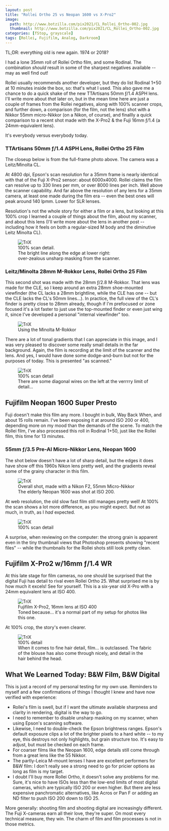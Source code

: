 ```yaml
---
layout: post
title: "Rollei Ortho 25 vs Neopan 1600 vs X-Pro2"
image:
  path: http://www.botzilla.com/pix2021/CL_Rollei_Ortho-002.jpg
  thumbnail: http://www.botzilla.com/pix2021/CL_Rollei_Ortho-002.jpg
categories: [fStop, grayscale]
tags: [Rollei, Fujifilm, Analog, Darkroom]
---
```


TL;DR: everything old is new again. 1974 or 2018?

I had a lone 35mm roll of Rollei Ortho film, and some Rodinal. The combination _should_ result in some of the sharpest negatives available -- may as well find out!

Rollei usually recommends another developer, but they do list Rodinal 1+50 at 10 minutes inside the box, so: that's what I used. This also gave me a chance to do a quick shake of the new TTArtisans 50mm ƒ/1.4 ASPH lens. I'll write more about _that_ later on, but in the mean time here are just a couple of frames from the Rollei negatives, along with 100% scanner crops, and further down, a comparison (for the film, not the lens) shot with a Nikkor 55mm micro-Nikkor (on a Nikon, of course), and finallly a quick comparison to a recent shot made with the X-Pro2 & the Fuji 16mm ƒ/1.4 (a 24mm-equivalent lens).

It's everybody versus everybody today.

<!--more-->

### TTArtisans 50mm ƒ/1.4 ASPH Lens, Rollei Ortho 25 Film

The closeup below is from the full-frame photo above. The camera was a Leitz/Minolta CL.

At 4800 dpi, Epson's scan resolution for a 35mm frame is nearly identical with that of the Fuji X-Pro2 sensor: about 6000x4000. Rollei claims the film can resolve up to 330 lines per mm, or over 8000 lines per inch. Well above the scanner capability. And far above the resolution of any lens for a 35mm camera, at least one made during the film era -- even the best ones will peak around 140 lpmm. Lower for SLR lenses.

Resolution's not the whole story for either a film or a lens, but looking at this 100% crop I learned a couple of things about the film, about my scanner, and about this lens (I'll write more about the lens in another post -- including how it feels on both a regular-sized M body and the diminutive Leitz Minolta CL). 

<figure class="align-center">
<img alt="TriX" src="http://www.botzilla.com/pix2021/CL_Rollei_Ortho-002-detail.jpg">
<figcaption>100% scan detail.<br/>
The bright line along the edge at lower right:<br/>
over-zealous unsharp masking from the scanner.</figcaption>
</figure>

### Leitz/Minolta 28mm M-Rokkor Lens, Rollei Ortho 25 Film

This second shot was made with the 28mm ƒ/2.8 M-Rokkor. That lens was made for the CLE, so I keep around an extra 28mm shoe-mounted viewfinder (the CL lacks a 28mm brightline, while the CLE has one -- but the CLE lacks the CL's 50mm lines...). In practice, the full view of the CL's finder is pretty close to 28mm already, though if I'm prefocused or zone focused it's a lot faster to just use the top-mounted finder or even just wing it, since I've developed a personal "internal viewfinder" too.

<figure class="align-center">
<img alt="TriX" src="http://www.botzilla.com/pix2021/CL_Rollei_Ortho-029.jpg">
<figcaption>Using the Minolta M-Rokkor</figcaption>
</figure>

There are a lot of tonal gradients that I can appreciate in this image, and I was very pleased to discover some really small details in the far background. Again, the film is recording at the limit of the scanner and the lens. And yes, I would have done some dodge-and-burn but not for the purposes of today. This is presented "as scanned."

<figure class="align-center">
<img alt="TriX" src="http://www.botzilla.com/pix2021/CL_Rollei_Ortho-029-detail.jpg">
<figcaption>100% scan detail<br/>
	There are some diagonal wires on the left at the verrrry limit of detail...
</figcaption>
</figure>

<hl/>

## Fujifilm Neopan 1600 Super Presto

Fuji doesn't make this film any more. I bought in bulk, Way Back When, and about 15 rolls remain. I've been exposing it at around ISO 200 or 400, depending more on my mood than the demands of the scene. To match the Rollei film, I've also processed this roll in Rodinal 1+50, just like the Rollei film, this time for 13 minutes. 

### 55mm ƒ/3.5 Pre-AI Micro-Nikkor Lens, Neopan 1600

The shot below doesn't have a lot of sharp detail, but the edges it does have show off this 1960s Nikon lens pretty well, and the gradients reveal some of the grainy character in this film.

<figure class="align-center">
<img alt="TriX" src="http://www.botzilla.com/pix2021/OldNeoF2-013.jpg">
<figcaption>Overall shot, made with a Nikon F2, 55mm Micro-Nikkor<br/>
	The elderly Neopan 1600 was shot at ISO 200.
</figcaption>
</figure>

At web resolution, the old slow fast film still manages pretty well! At 100% the scan shows a lot more difference, as you might expect. But not as much, in truth, as I _had_ expected.

<figure class="align-center">
<img alt="TriX" src="http://www.botzilla.com/pix2021/OldNeoF2-013-detail.jpg">
<figcaption>100% scan detail<br/>
</figcaption>
</figure>

A surprise, when reviewing on the computer: the strong grain is apparent even in the tiny thumbnail views that Photoshop presents showing "recent files" -- while the thumbnails for the Rollei shots still look pretty clean.

<hl/>

## Fujifilm X-Pro2 w/16mm ƒ/1.4 WR

At this late stage for film cameras, no one should be surprised that the digital Fuji has detail to rival even Rollei Ortho 25. What surprised me is by how much it excels! See for yourself. This is a six-year old X-Pro with a 24mm equivalent lens at ISO 400.

<figure class="align-center">
<img alt="TriX" src="http://www.botzilla.com/pix2021/bjorke_Maui_DSCF5538-a.jpg">
<figcaption>Fujifilm X-Pro2, 16mm lens at ISO 400<br/>
Toned because... it's a normal part of my setup for photos like this one.
</figcaption>
</figure>

At 100% crop, the story's even clearer.

<figure class="align-center">
<img alt="TriX" src="http://www.botzilla.com/pix2021/bjorke_Maui_DSCF5538-detail.jpg">
<figcaption>100% detail<br/>
	When it comes to fine hair detail, film... is outclassed. The fabric of the blouse has also come through nicely, and detail in the hair behind the head.
</figcaption>
</figure>

## What We Learned Today: B&W Film, B&W Digital

This is just a record of my personal testing for my own use. Reminders to myself and a few confirmations of things I thought I knew and have now verified with experience:

<ul>
	<li>Rollei's film is swell, but if I want the ultimate available sharpness and clarity in rendering, digital is the way to go.</li>
	<li>I need to remember to disable unsharp masking on my scanner, when using Epson's scanning software.</li>
	<li>Likewise, I need to double-check the Epson brightness ranges. Epson's default exposure clips a lot of the brighter pixels to a hard white -- to my eye, this destroys not only highlights, but grain structure too. It's easy to adjust, but must be checked on each frame.</li>
	<li>For coarser films like the Neopan 1600, edge details still come through from a great lens like the 55 Nikkor.</li>
	<li>The partly-Leica M-mount lenses I have are excellent performers for B&W film: I don't really see a strong need to go for pricier options as long as film is my target.</li>
	<li>I doubt I'll buy more Rollei Ortho, it doesn't solve any problems for me. Sure, it's nice to have ISOs less than the low-end limits of most digital cameras, which are typically ISO 200 or even higher. But there are less expensive panchromatic alternatives, like Acros or Pan F or adding an ND filter to push ISO 200 down to ISO 25.</li>
</ul>

More generally: shooting film and shooting digital are increasingly different. The Fuji X-cameras earn all their love, they're super. On most every technical measure, they win. The charm of film and film processes is not in those metrics. 
